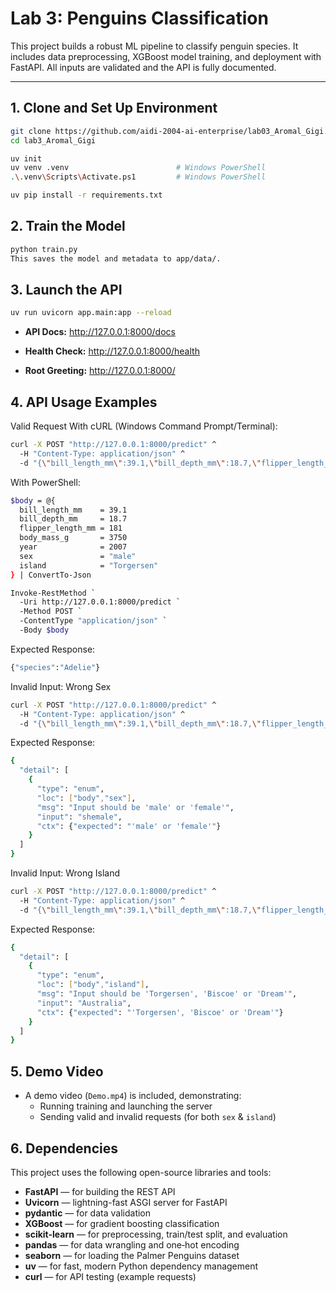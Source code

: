 # Lab 3: Penguins Classification 

This project builds a robust ML pipeline to classify penguin species. It includes data preprocessing, XGBoost model training, and deployment with FastAPI. All inputs are validated and the API is fully documented.

---

## 1. Clone and Set Up Environment

```bash
git clone https://github.com/aidi-2004-ai-enterprise/lab03_Aromal_Gigi.git
cd lab3_Aromal_Gigi
```
```bash
uv init
uv venv .venv                        # Windows PowerShell
.\.venv\Scripts\Activate.ps1         # Windows PowerShell

uv pip install -r requirements.txt
```

## 2. Train the Model

```bash
python train.py
This saves the model and metadata to app/data/.
```

## 3. Launch the API
```bash
uv run uvicorn app.main:app --reload
```

- **API Docs:** http://127.0.0.1:8000/docs

- **Health Check:** http://127.0.0.1:8000/health

- **Root Greeting:** http://127.0.0.1:8000/

## 4. API Usage Examples
Valid Request
With cURL (Windows Command Prompt/Terminal):

```bash
curl -X POST "http://127.0.0.1:8000/predict" ^
  -H "Content-Type: application/json" ^
  -d "{\"bill_length_mm\":39.1,\"bill_depth_mm\":18.7,\"flipper_length_mm\":181,\"body_mass_g\":3750,\"year\":2007,\"sex\":\"male\",\"island\":\"Torgersen\"}"
```

With PowerShell:

```bash
$body = @{
  bill_length_mm    = 39.1
  bill_depth_mm     = 18.7
  flipper_length_mm = 181
  body_mass_g       = 3750
  year              = 2007
  sex               = "male"
  island            = "Torgersen"
} | ConvertTo-Json

Invoke-RestMethod `
  -Uri http://127.0.0.1:8000/predict `
  -Method POST `
  -ContentType "application/json" `
  -Body $body

```
Expected Response:

```bash
{"species":"Adelie"}
```

Invalid Input: Wrong Sex
```bash
curl -X POST "http://127.0.0.1:8000/predict" ^
  -H "Content-Type: application/json" ^
  -d "{\"bill_length_mm\":39.1,\"bill_depth_mm\":18.7,\"flipper_length_mm\":181,\"body_mass_g\":3750,\"year\":2007,\"sex\":\"shemale\",\"island\":\"Torgersen\"}"
```
Expected Response:

```bash
{
  "detail": [
    {
      "type": "enum",
      "loc": ["body","sex"],
      "msg": "Input should be 'male' or 'female'",
      "input": "shemale",
      "ctx": {"expected": "'male' or 'female'"}
    }
  ]
}
```
Invalid Input: Wrong Island
```bash
curl -X POST "http://127.0.0.1:8000/predict" ^
  -H "Content-Type: application/json" ^
  -d "{\"bill_length_mm\":39.1,\"bill_depth_mm\":18.7,\"flipper_length_mm\":181,\"body_mass_g\":3750,\"year\":2007,\"sex\":\"male\",\"island\":\"Australia\"}"
```
Expected Response:

```bash
{
  "detail": [
    {
      "type": "enum",
      "loc": ["body","island"],
      "msg": "Input should be 'Torgersen', 'Biscoe' or 'Dream'",
      "input": "Australia",
      "ctx": {"expected": "'Torgersen', 'Biscoe' or 'Dream'"}
    }
  ]
}
```

## 5. Demo Video
- A demo video (`Demo.mp4`) is included, demonstrating:
  - Running training and launching the server
  - Sending valid and invalid requests (for both `sex` & `island`)
    

## 6. Dependencies

This project uses the following open-source libraries and tools:

- **FastAPI** — for building the REST API
- **Uvicorn** — lightning-fast ASGI server for FastAPI
- **pydantic** — for data validation
- **XGBoost** — for gradient boosting classification
- **scikit-learn** — for preprocessing, train/test split, and evaluation
- **pandas** — for data wrangling and one‑hot encoding
- **seaborn** — for loading the Palmer Penguins dataset
- **uv** — for fast, modern Python dependency management
- **curl** — for API testing (example requests)
